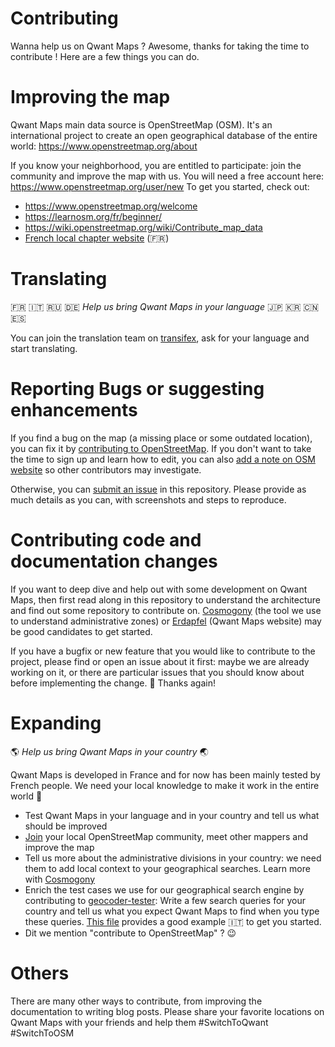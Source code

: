 # Contributing

Wanna help us on Qwant Maps ? Awesome, thanks for taking the time to contribute ! Here are a few things you can do.

# Improving the map
Qwant Maps main data source is OpenStreetMap (OSM). It's an international project to create an open geographical database of the entire world: https://www.openstreetmap.org/about

If you know your neighborhood, you are entitled to participate: join the community and improve the map with us.
You will need a free account here: https://www.openstreetmap.org/user/new
To get you started, check out:
* https://www.openstreetmap.org/welcome
* https://learnosm.org/fr/beginner/
* https://wiki.openstreetmap.org/wiki/Contribute_map_data
* [French local chapter website](https://www.openstreetmap.fr/contribuer/) (:fr:)

# Translating
 :fr:  :it:  :ru:  :de: *Help us bring Qwant Maps in your language*   :jp:  :kr:  :cn:  :es:

You can join the translation team on [transifex](https://www.transifex.com/qwant-1/qwant-maps/), ask for your language and start translating.

# Reporting Bugs or suggesting enhancements

If you find a bug on the map (a missing place or some outdated location), you can fix it by [contributing to OpenStreetMap](https://www.openstreetmap.org/welcome). If you don't want to take the time to sign up and learn how to edit, you can also [add a note on OSM website](https://www.openstreetmap.org/note/new) so other contributors may investigate.

Otherwise, you can [submit an issue](https://github.com/QwantResearch/qwantmaps/issues/new) in this repository. Please provide as much details as you can, with screenshots and steps to reproduce.

# Contributing code and documentation changes

If you want to deep dive and help out with some development on Qwant Maps, then first read along in this repository to understand the architecture and find out some repository to contribute on. [Cosmogony](https://github.com/osm-without-borders/cosmogony) (the tool we use to understand administrative zones) or [Erdapfel](https://github.com/QwantResearch/erdapfel) (Qwant Maps website) may be good candidates to get started.

If you have a bugfix or new feature that you would like to contribute to the project, please find or open an issue about it first: maybe we are already working on it, or there are particular issues that you should know about before implementing the change. :pray: Thanks again!

# Expanding
 :earth_americas: *Help us bring Qwant Maps in your country*  :earth_asia:

Qwant Maps is developed in France and for now has been mainly tested by French people. We need your local knowledge to make it work in the entire world :rocket:
* Test Qwant Maps in your language and in your country and tell us what should be improved
* [Join](https://wiki.openstreetmap.org/wiki/Mailing_lists) your local OpenStreetMap community, meet other mappers and improve the map
* Tell us more about the administrative divisions in your country: we need them to add local context to your geographical searches. Learn more with [Cosmogony](https://github.com/osm-without-borders/cosmogony#contribute)
* Enrich the test cases we use for our geographical search engine by contributing to [geocoder-tester](https://github.com/qwantresearch/geocoder-tester): Write a few search queries for your country and tell us what you expect Qwant Maps to find when you type these queries. [This file](https://github.com/qwantresearch/geocoder-tester/blob/master/geocoder_tester/world/italy/test_from_user_input.csv) provides a good example :it: to get you started.
* Dit we mention "contribute to OpenStreetMap" ? :wink:


# Others
There are many other ways to contribute, from improving the documentation to writing blog posts. Please share your favorite locations on Qwant Maps with your friends and help them #SwitchToQwant #SwitchToOSM

